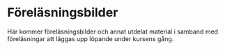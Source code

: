 # Föreläsningsbilder

Här kommer föreläsningsbilder och annat utdelat material i samband
med föreläsningar att läggas upp löpande under kursens gång.
